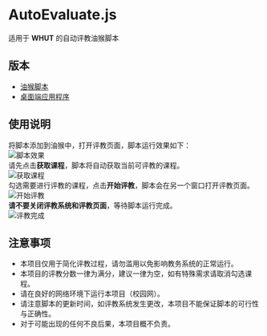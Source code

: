 # AutoEvaluate.js
适用于 **WHUT** 的自动评教油猴脚本
## 版本
* [油猴脚本](https://github.com/Mobiusp/AutoEvaluate.js)
* [桌面端应用程序](https://github.com/Mobiusp/AutoEvaluate)
## 使用说明
 将脚本添加到油猴中，打开评教页面，脚本运行效果如下：<br>
![脚本效果]()<br>
请先点击**获取课程**，脚本将自动获取当前可评教的课程。 <br>
![获取课程]()<br>
勾选需要进行评教的课程，点击**开始评教**，脚本会在另一个窗口打开评教页面。 <br>
![开始评教]()<br>
**请不要关闭评教系统和评教页面**，等待脚本运行完成。 <br>
![评教完成 ]()
## 注意事项
* 本项目仅用于简化评教过程，请勿滥用以免影响教务系统的正常运行。
* 本项目的评教分数一律为满分，建议一律为空，如有特殊需求请取消勾选课程。
* 请在良好的网络环境下运行本项目（校园网）。
* 请注意脚本的更新时间，如评教系统发生更改，本项目不能保证脚本的可行性与正确性。
* 对于可能出现的任何不良后果，本项目概不负责。
